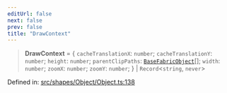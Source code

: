 ```yaml
---
editUrl: false
next: false
prev: false
title: "DrawContext"
---
```


> **DrawContext** = \{ `cacheTranslationX`: `number`; `cacheTranslationY`: `number`; `height`: `number`; `parentClipPaths`: [`BaseFabricObject`](/api/classes/basefabricobject/)[]; `width`: `number`; `zoomX`: `number`; `zoomY`: `number`; \} \| `Record`\<`string`, `never`\>

Defined in: [src/shapes/Object/Object.ts:138](https://github.com/fabricjs/fabric.js/blob/b4f67b1cfd353d0e2763b168e07bce6b67895452/src/shapes/Object/Object.ts#L138)

